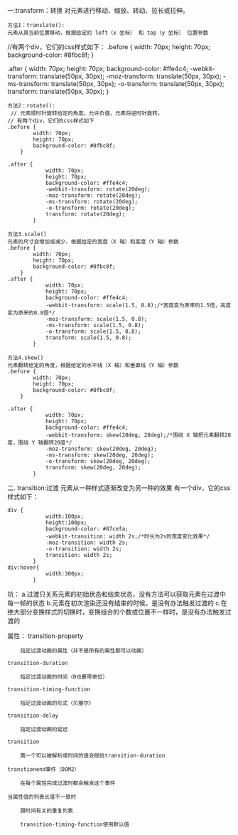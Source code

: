 


一.transform：转换
	对元素进行移动、缩放、转动、拉长或拉伸。

	方法1：translate():
	元素从其当前位置移动，根据给定的 left（x 坐标） 和 top（y 坐标） 位置参数
//有两个div，它们的css样式如下：
.before {
            width: 70px;
            height: 70px;
            background-color: #8fbc8f;
        }
 
 .after {
            width: 70px;
            height: 70px;
            background-color: #ffe4c4;
            -webkit-transform: translate(50px, 30px);
            -moz-transform: translate(50px, 30px);
            -ms-transform: translate(50px, 30px);
            -o-transform: translate(50px, 30px);
            transform: translate(50px, 30px);
        }


    方法2：rotate():    
	 // 元素顺时针旋转给定的角度。允许负值，元素将逆时针旋转。
	// 有两个div，它们的css样式如下
	.before {
            width: 70px;
            height: 70px;
            background-color: #8fbc8f;
        }
 
	.after {
	            width: 70px;
	            height: 70px;
	            background-color: #ffe4c4;
	            -webkit-transform: rotate(20deg);
	            -moz-transform: rotate(20deg);
	            -ms-transform: rotate(20deg);
	            -o-transform: rotate(20deg);
	            transform: rotate(20deg);
	        }

	方法3.scale()
    元素的尺寸会增加或减少，根据给定的宽度（X 轴）和高度（Y 轴）参数        
    .before {
            width: 70px;
            height: 70px;
            background-color: #8fbc8f;
        }
	.after {
	            width: 70px;
	            height: 70px;
	            background-color: #ffe4c4;
	            -webkit-transform: scale(1.5, 0.8);/*宽度变为原来的1.5倍，高度变为原来的0.8倍*/
	            -moz-transform: scale(1.5, 0.8);
	            -ms-transform: scale(1.5, 0.8);
	            -o-transform: scale(1.5, 0.8);
	            transform: scale(1.5, 0.8);
	        }

	方法4.skew()
    元素翻转给定的角度，根据给定的水平线（X 轴）和垂直线（Y 轴）参数   
    .before {
            width: 70px;
            height: 70px;
            background-color: #8fbc8f;
        }
 
	.after {
	            width: 70px;
	            height: 70px;
	            background-color: #ffe4c4;
	            -webkit-transform: skew(20deg, 20deg);/*围绕 X 轴把元素翻转20度，围绕 Y 轴翻转20度*/
	            -moz-transform: skew(20deg, 20deg);
	            -ms-transform: skew(20deg, 20deg);
	            -o-transform: skew(20deg, 20deg);
	            transform: skew(20deg, 20deg);
	        }     


二.
transition:过渡
元素从一种样式逐渐改变为另一种的效果
有一个div，它的css样式如下：

	div {
	            width:100px;
	            height:100px;
	            background-color: #87cefa;
	            -webkit-transition: width 2s;/*时长为2s的宽度变化效果*/
	            -moz-transition: width 2s;
	            -o-transition: width 2s;
	            transition: width 2s;
	        }
	div:hover{
	            width:300px;
	        }	        

坑：
a.过渡只关系元素的初始状态和结束状态，没有方法可以获取元素在过渡中每一帧的状态
b.元素在初次渲染还没有结束的时候，是没有办法触发过渡的
c.在绝大部分变换样式的切换时，变换组合的个数或位置不一样时，是没有办法触发过渡的

属性：
	transition-property 

		指定过渡动画的属性（并不是所有的属性都可以动画）

	transition-duration

		指定过渡动画的时间（0也要带单位）

	transition-timing-function

		指定过渡动画的形式（贝塞尔）

	transition-delay

		指定过渡动画的延迟

	transition

		第一个可以被解析成时间的值会赋给transition-duration

	transtionend事件（DOM2）

		在每个属性完成过渡时都会触发这个事件

	当属性值的列表长度不一致时

		跟时间有关的重复列表

		transition-timing-function使用默认值
